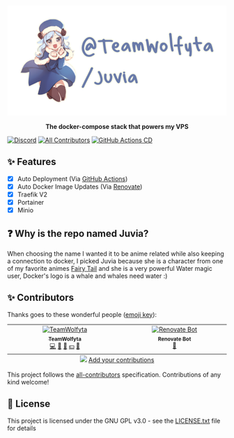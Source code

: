 <div align="center">
  <a href="https://teamwolfyta.xyz">
    <img src="./media/banner.png" alt="@TeamWolfyta/Juvia" width="546"/>
  </a>
  <p>
    <b>The docker-compose stack that powers my VPS</b>
  </p>
</div>

[![Discord](https://img.shields.io/discord/645356291748921377?color=5865F2&logo=discord&logoColor=white)](https://discord.gg/eYkJdhTvvG)
[![All Contributors](https://img.shields.io/badge/all_contributors-1-orange.svg)](#-contributors)
[![GitHub Actions CD](https://github.com/teamwolfyta/juvia/workflows/CD/badge.svg)](https://github.com/teamwolfyta/juvia/actions)

## ✨ Features

- [x] Auto Deployment (Via [GitHub Actions](https://github.com/features/actions))
- [x] Auto Docker Image Updates (Via [Renovate](https://renovatebot.com))
- [x] Traefik V2
- [x] Portainer
- [x] Minio

## ❓ Why is the repo named Juvia?

When choosing the name I wanted it to be anime related while also keeping a connection to docker, I picked Juvia because she is a character from one of my favorite animes [Fairy Tail](https://myanimelist.net/anime/35972/Fairy_Tail__Final_Series) and she is a very powerful Water magic user, Docker's logo is a whale and whales need water :)

## ✨ Contributors

Thanks goes to these wonderful people ([emoji key](https://allcontributors.org/docs/en/emoji-key)):

<!-- ALL-CONTRIBUTORS-LIST:START - Do not remove or modify this section -->
<!-- prettier-ignore-start -->
<!-- markdownlint-disable -->
<table>
  <tbody>
    <tr>
      <td align="center" valign="top" width="14.28%"><a href="https://teamwolfyta.xyz/"><img src="https://avatars.githubusercontent.com/u/37040673?v=4?s=100" width="100px;" alt="TeamWolfyta"/><br /><sub><b>TeamWolfyta</b></sub></a><br /><a href="https://github.com/TeamWolfyta/@teamwolfyta/juvia/commits?author=TeamWolfyta" title="Code">💻</a> <a href="#design-TeamWolfyta" title="Design">🎨</a> <a href="https://github.com/TeamWolfyta/@teamwolfyta/juvia/commits?author=TeamWolfyta" title="Documentation">📖</a> <a href="#financial-TeamWolfyta" title="Financial">💵</a> <a href="#maintenance-TeamWolfyta" title="Maintenance">🚧</a></td>
      <td align="center" valign="top" width="14.28%"><a href="https://renovatebot.com/"><img src="https://avatars.githubusercontent.com/u/38656520?v=4?s=100" width="100px;" alt="Renovate Bot"/><br /><sub><b>Renovate Bot</b></sub></a><br /><a href="#tool-renovatebot" title="Tools">🔧</a></td>
    </tr>
  </tbody>
  <tfoot>
    <tr>
      <td align="center" size="13px" colspan="7">
        <img src="https://raw.githubusercontent.com/all-contributors/all-contributors-cli/1b8533af435da9854653492b1327a23a4dbd0a10/assets/logo-small.svg">
          <a href="https://all-contributors.js.org/docs/en/bot/usage">Add your contributions</a>
        </img>
      </td>
    </tr>
  </tfoot>
</table>

<!-- markdownlint-restore -->
<!-- prettier-ignore-end -->

<!-- ALL-CONTRIBUTORS-LIST:END -->

This project follows the [all-contributors](https://github.com/all-contributors/all-contributors) specification. Contributions of any kind welcome!

## 📝 License

This project is licensed under the GNU GPL v3.0 - see the [LICENSE.txt](./LICENSE.txt) file for details
